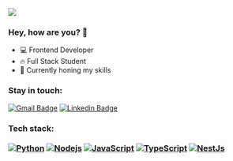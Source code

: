 <img src="https://raw.githubusercontent.com/halfrost/halfrost/master/icons/header_.png?raw=true">

<h3> Hey, how are you? 👋</h3>
 
- 💻 Frontend Developer
- 🔥 Full Stack Student
- 🌱 Currently honing my skills

### Stay in touch:

[![Gmail Badge](https://img.shields.io/badge/Gmail-D14836?style=for-the-badge&logo=gmail&logoColor=white)](mailto:samioliveira92@gmail.com)
[![Linkedin Badge](https://img.shields.io/badge/-LINKEDIN-0077b5?style=for-the-badge&logo=Linkedin&logoColor=white&link=https:https://www.linkedin.com/in/samir-oliveira-a70081150)](https://www.linkedin.com/in/samir-oliveira-a70081150)

### Tech stack: <br></br> <div align="left">  [![Python](https://img.shields.io/badge/Python-14354C?style=for-the-badge&logo=python&logoColor=white)](https://www.python.org/) [![Nodejs](https://img.shields.io/badge/Node.js-43853D?style=for-the-badge&logo=node.js&logoColor=white)](https://nodejs.org/) [![JavaScript](https://img.shields.io/badge/JavaScript-F7DF1E?style=for-the-badge&logo=javascript&logoColor=black)](https://www.javascript.com/) [![TypeScript](https://img.shields.io/badge/TypeScript-007ACC?style=for-the-badge&logo=typescript&logoColor=white)](https://www.typescriptlang.org/) [![NestJs](https://camo.githubusercontent.com/8855980a487f9e31426fbfc2cbbfdda5aa3b7f1d390e262e652e639e911b3d87/68747470733a2f2f696d672e736869656c64732e696f2f62616467652f6e6573746a732d2532334530323334452e7376673f7374796c653d666f722d7468652d6261646765266c6f676f3d6e6573746a73266c6f676f436f6c6f723d7768697465)](https://nestjs.com)
</div>
